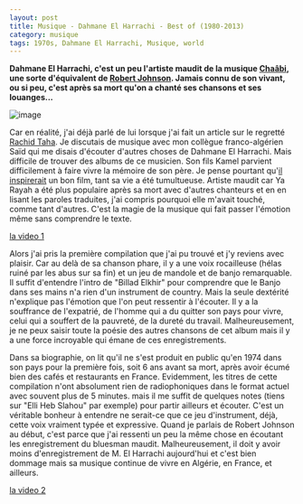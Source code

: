 ```yaml
---
layout: post
title: Musique - Dahmane El Harrachi - Best of (1980-2013)
category: musique
tags: 1970s, Dahmane El Harrachi, Musique, world
---
```


**Dahmane El Harrachi, c'est un peu l'artiste maudit de la musique <a href="https://fr.wikipedia.org/wiki/Chaâbi_algérien">Chaâbi</a>, une sorte d'équivalent de <a href="https://fr.wikipedia.org/wiki/Robert_Johnson">Robert Johnson</a>. Jamais connu de son vivant, ou si peu, c'est après sa mort qu'on a chanté ses chansons et ses louanges...**

![image](https://cheziceman.files.wordpress.com/2019/04/dahmaneelharachi.jpg)

Car en réalité, j'ai déjà parlé de lui lorsque j'ai fait un article sur le regretté <a href="https://cheziceman.wordpress.com/2018/09/12/musique-rachid-taha-tekitoi-2004/">Rachid Taha</a>. Je discutais de musique avec mon collègue franco-algérien Saïd qui me disais d'écouter d'autres choses de Dahmane El Harrachi. Mais difficile de trouver des albums de ce musicien. Son fils Kamel parvient difficilement à faire vivre la mémoire de son père. Je pense pourtant qu'<a href="https://fr.wikipedia.org/wiki/Dahmane_El_Harrachi">il inspirerait</a> un bon film, tant sa vie a été tumultueuse. Artiste maudit car Ya Rayah a été plus populaire après sa mort avec d'autres chanteurs et en en lisant les paroles traduites, j'ai compris pourquoi elle m'avait touché, comme tant d'autres. C'est la magie de la musique qui fait passer l'émotion même sans comprendre le texte. 

[la video 1](https://www.youtube.com/watch?v=v8jhGdavzAY)

Alors j'ai pris la première compilation que j'ai pu trouvé et j'y reviens avec plaisir. Car au delà de sa chanson phare, il y a une voix rocailleuse (hélas ruiné par les abus sur sa fin) et un jeu de mandole et de banjo remarquable. Il suffit d'entendre l'intro de "Billad Elkhir" pour comprendre que le Banjo dans ses mains n'a rien d'un instrument de country. Mais la seule dextérité n'explique pas l'émotion que l'on peut ressentir à l'écouter. Il y a la souffrance de l'expatrié, de l'homme qui a du quitter son pays pour vivre, celui qui a souffert de la pauvreté, de la dureté du travail. Malheureusement, je ne peux saisir toute la poésie des autres chansons de cet album mais il y a une force incroyable qui émane de ces enregistrements.

Dans sa biographie, on lit qu'il ne s'est produit en public qu'en 1974 dans son pays pour la première fois, soit 6 ans avant sa mort, après avoir écumé bien des cafés et restaurants en France. Evidemment, les titres de cette compilation n'ont absolument rien de radiophoniques dans le format actuel avec souvent plus de 5 minutes. mais il me suffit de quelques notes (tiens sur "Elli Heb Slahou" par exemple) pour partir ailleurs et écouter. C'est un véritable bonheur à entendre ne serait-ce que ce jeu d'instrument, déjà, cette voix vraiment typée et expressive. Quand je parlais de Robert Johnson au début, c'est parce que j'ai ressenti un peu la même chose en écoutant les enregistrement du bluesman maudit. Malheureusement, il doit y avoir moins d'enregistrement de M. El Harrachi aujourd'hui et c'est bien dommage mais sa musique continue de vivre en Algérie, en France, et ailleurs. 

[la video 2](https://www.youtube.com/watch?v=y45xx-86000)
